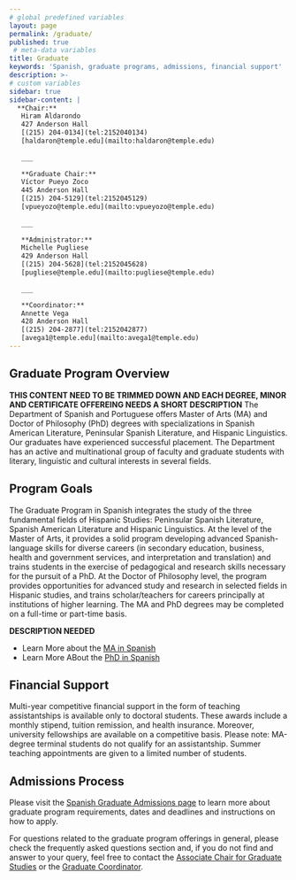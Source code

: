```yaml
---
# global predefined variables
layout: page
permalink: /graduate/
published: true
 # meta-data variables
title: Graduate
keywords: 'Spanish, graduate programs, admissions, financial support'
description: >-
# custom variables
sidebar: true
sidebar-content: |
  **Chair:**  
   Hiram Aldarondo  
   427 Anderson Hall  
   [(215) 204-0134](tel:2152040134)  
   [haldaron@temple.edu](mailto:haldaron@temple.edu)  
   
   ___
   
   **Graduate Chair:**  
   Víctor Pueyo Zoco  
   445 Anderson Hall  
   [(215) 204-5129](tel:2152045129)  
   [vpueyozo@temple.edu](mailto:vpueyozo@temple.edu)  
   
   ___
   
   **Administrator:**  
   Michelle Pugliese  
   429 Anderson Hall   
   [(215) 204-5628](tel:2152045628)  
   [pugliese@temple.edu](mailto:pugliese@temple.edu)  
   
   ___

   **Coordinator:**  
   Annette Vega  
   428 Anderson Hall    
   [(215) 204-2877](tel:2152042877)   
   [avega1@temple.edu](mailto:avega1@temple.edu)
---
```


## Graduate Program Overview
**THIS CONTENT NEED TO BE TRIMMED DOWN AND EACH DEGREE, MINOR AND CERTIFICATE OFFEREING NEEDS A SHORT DESCRIPTION**
The Department of Spanish and Portuguese offers Master of Arts (MA) and Doctor of Philosophy (PhD) degrees with specializations in Spanish American Literature, Peninsular Spanish Literature, and Hispanic Linguistics. Our graduates have experienced successful placement. The Department has an active and multinational group of faculty and graduate students with literary, linguistic and cultural interests in several fields.

## Program Goals
The Graduate Program in Spanish integrates the study of the three fundamental fields of Hispanic Studies: Peninsular Spanish Literature, Spanish American Literature and Hispanic Linguistics. At the level of the Master of Arts, it provides a solid program developing advanced Spanish-language skills for diverse careers (in secondary education, business, health and government services, and interpretation and translation) and trains students in the exercise of pedagogical and research skills necessary for the pursuit of a PhD. At the Doctor of Philosophy level, the program provides opportunities for advanced study and research in selected fields in Hispanic studies, and trains scholar/teachers for careers principally at institutions of higher learning. The MA and PhD degrees may be completed on a full-time or part-time basis.

**DESCRIPTION NEEDED**
- Learn More about the [MA in Spanish](http://bulletin.temple.edu/graduate/scd/cla/spanish-ma/)
- Learn More ABout the [PhD in Spanish](http://bulletin.temple.edu/graduate/scd/cla/spanish-phd/)

## Financial Support
Multi-year competitive financial support in the form of teaching assistantships is available only to doctoral students. These awards include a monthly stipend, tuition remission, and health insurance. Moreover, university fellowships are available on a competitive basis. Please note: MA-degree terminal students do not qualify for an assistantship. Summer teaching appointments are given to a limited number of students.

## Admissions Process
Please visit the [Spanish Graduate Admissions page](https://liberalarts.temple.edu/admissions/graduate/spanish) to learn more about graduate program requirements, dates and deadlines and instructions on how to apply.

For questions related to the graduate program offerings in general, please check the frequently asked questions section and, if you do not find and answer to your query, feel free to contact the [Associate Chair for Graduate Studies](mailto:vpueyozo@temple.edu) or the [Graduate Coordinator](mailto:avega1@temple.edu).
